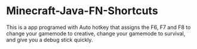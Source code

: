# Minecraft-Java-FN-Shortcuts
This is a app programed with Auto hotkey that assigns the F6, F7 and F8 to change your gamemode to creative, change your gamemode to survival, and give you a debug stick quickly.
